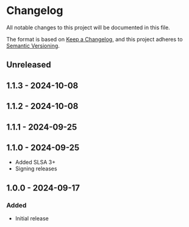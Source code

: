 # Changelog
All notable changes to this project will be documented in this file.

The format is based on [Keep a Changelog](https://keepachangelog.com/en/1.0.0/),
and this project adheres to [Semantic Versioning](https://semver.org/spec/v2.0.0.html).

## Unreleased

## 1.1.3 - 2024-10-08

## 1.1.2 - 2024-10-08

## 1.1.1 - 2024-09-25

## 1.1.0 - 2024-09-25
- Added SLSA 3+
- Signing releases

## 1.0.0 - 2024-09-17
### Added
- Initial release
